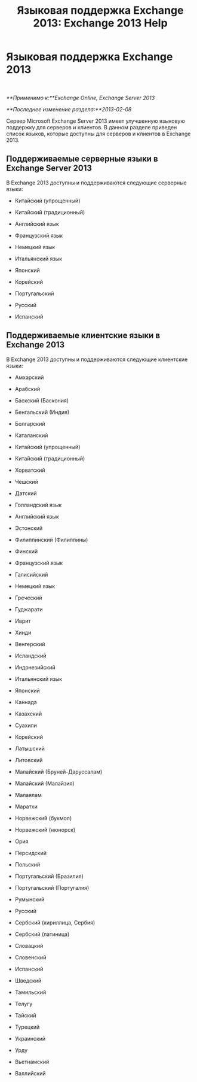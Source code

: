 ﻿---
title: 'Языковая поддержка Exchange 2013: Exchange 2013 Help'
TOCTitle: Языковая поддержка Exchange 2013
ms:assetid: 934686fb-53a2-4b13-aaf0-498e4011d61a
ms:mtpsurl: https://technet.microsoft.com/ru-ru/library/Dd298152(v=EXCHG.150)
ms:contentKeyID: 50488649
ms.date: 05/22/2018
mtps_version: v=EXCHG.150
ms.translationtype: MT
---

# Языковая поддержка Exchange 2013

 

_**Применимо к:**Exchange Online, Exchange Server 2013_

_**Последнее изменение раздела:**2013-02-08_

Сервер Microsoft Exchange Server 2013 имеет улучшенную языковую поддержку для серверов и клиентов. В данном разделе приведен список языков, которые доступны для серверов и клиентов в Exchange 2013.

## Поддерживаемые серверные языки в Exchange Server 2013

В Exchange 2013 доступны и поддерживаются следующие серверные языки:

  - Китайский (упрощенный)

  - Китайский (традиционный)

  - Английский язык

  - Французский язык

  - Немецкий язык

  - Итальянский язык

  - Японский

  - Корейский

  - Португальский

  - Русский

  - Испанский

## Поддерживаемые клиентские языки в Exchange 2013

В Exchange 2013 доступны и поддерживаются следующие клиентские языки:

  - Амхарский

  - Арабский

  - Баскский (Баскония)

  - Бенгальский (Индия)

  - Болгарский

  - Каталанский

  - Китайский (упрощенный)

  - Китайский (традиционный)

  - Хорватский

  - Чешский

  - Датский

  - Голландский язык

  - Английский язык

  - Эстонский

  - Филиппинский (Филиппины)

  - Финский

  - Французский язык

  - Галисийский

  - Немецкий язык

  - Греческий

  - Гуджарати

  - Иврит

  - Хинди

  - Венгерский

  - Исландский

  - Индонезийский

  - Итальянский язык

  - Японский

  - Каннада

  - Казахский

  - Суахили

  - Корейский

  - Латышский

  - Литовский

  - Малайский (Бруней-Даруссалам)

  - Малайский (Малайзия)

  - Малаялам

  - Маратхи

  - Норвежский (букмол)

  - Норвежский (нюнорск)

  - Ория

  - Персидский

  - Польский

  - Португальский (Бразилия)

  - Португальский (Португалия)

  - Румынский

  - Русский

  - Сербский (кириллица, Сербия)

  - Сербский (латиница)

  - Словацкий

  - Словенский

  - Испанский

  - Шведский

  - Тамильский

  - Телугу

  - Тайский

  - Турецкий

  - Украинский

  - Урду

  - Вьетнамский

  - Валлийский

